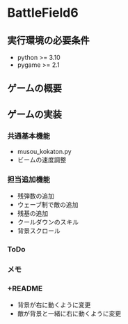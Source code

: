 # BattleField6

## 実行環境の必要条件
* python >= 3.10
* pygame >= 2.1

## ゲームの概要

## ゲームの実装
### 共通基本機能
* musou_kokaton.py
* ビームの速度調整

### 担当追加機能
* 残弾数の追加
* ウェーブ制で敵の追加
* 残基の追加
* クールダウンのスキル
* 背景スクロール

### ToDo

### メモ

### +README
* 背景が右に動くように変更
* 敵が背景と一緒に右に動くように変更